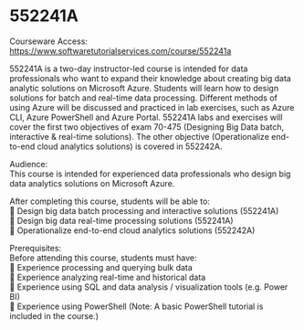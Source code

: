 # 552241A
Courseware Access:  https://www.softwaretutorialservices.com/course/552241a

552241A is a two-day instructor-led course is intended for data professionals who want to expand their knowledge about creating big data analytic solutions on Microsoft Azure. Students will learn how to design solutions for batch and real-time data processing. Different methods of using Azure will be discussed and practiced in lab exercises, such as Azure CLI, Azure PowerShell and Azure Portal.
552241A labs and exercises will cover the first two objectives of exam 70-475 (Designing Big Data batch, interactive & real-time solutions). The other objective (Operationalize end-to-end cloud analytics solutions) is covered in 552242A.

Audience:<br>
This course is intended for experienced data professionals who design big data analytics solutions on Microsoft Azure.

After completing this course, students will be able to:<br>
 Design big data batch processing and interactive solutions (552241A)<br>
 Design big data real-time processing solutions (552241A)<br>
 Operationalize end-to-end cloud analytics solutions (552242A)<br>

Prerequisites:<br>
Before attending this course, students must have:<br>
 Experience processing and querying bulk data<br>
 Experience analyzing real-time and historical data<br>
 Experience using SQL and data analysis / visualization tools (e.g. Power BI)<br>
 Experience using PowerShell (Note: A basic PowerShell tutorial is included in the course.)<br>
